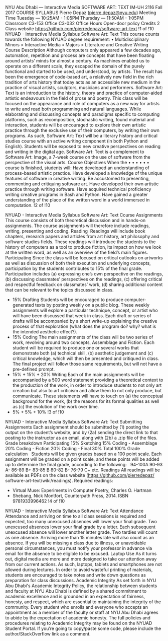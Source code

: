 NYU Abu Dhabi — Interactive Media SOFTWARE ART: TEXT
IM-UH 2116 Fall 2017
COURSE SYLLABUS
Pierre Depaz (pierre.depaz@nyu.edu) Meeting Time
Tuesday — 10:25AM - 1:05PM Thursday — 11:50AM - 1:05PM
Classroom
C3-153
Office
C3-032
Office Hours
Open-door policy
Credits
2
Class website
https://github.com/pierredepaz/software-art-text
  !1 of !10
 NYUAD - Interactive Media Syllabus Software Art: Text
This course counts towards the following NYUAD degree requirement:
• Multidisciplinary Minors > Interactive Media • Majors > Literature and Creative Writing
Course Description
Although computers only appeared a few decades ago, automation, repetition and process are concepts that have been floating around artists’ minds for almost a century. As machines enabled us to operate on a different scale, they escaped the domain of the purely functional and started to be used, and understood, by artists. The result has been the emergence of code-based art, a relatively new field in the rich tradition of arts history that today acts as an accessible new medium in the practice of visual artists, sculptors, musicians and performers.
Software Art: Text is an introduction to the history, theory and practice of computer-aided artistic endeavours in the field of prose and poetry. This class will be focused on the appearance and role of computers as a new way for artists to write and read both programming and natural languages. While elaborating and discussing concepts and paradigms specific to computing platforms, such as recomposition, stochastic writing, found material and interaction, students will be encouraged to explore their own artistic practice through the exclusive use of their computers, by writing their own programs. As such, Software Art: Text will be a literary history and critical studies course with an active writing component (in both Python and English). Students will be exposed to new creative perspectives on reading and writing in the digital age.
Software Art: Text is a complement to Software Art: Image, a 7-week course on the use of software from the perspective of the visual arts.
Course Objectives
When the
• • • • • •
course is finished, students will:
Have developed an understanding of process-based artistic practice.
Have developed a knowledge of the unique features of software in creative writing. Be accustomed to presenting, commenting and critiquing software art.
Have developed their own artistic practice through writing software.
Have acquired technical proficiency writing creative programs in Bash and Python. Have gained a greater understanding of the place of the written word in a world immersed in computation.
!2 of !10

 NYUAD - Interactive Media Syllabus Software Art: Text
Course Assignments
This course consists of both theoretical discussion and in hands-on assignments. The course assignments will therefore include readings, writing, presenting and coding.
Reading 
Readings will include book chapters, research papers and articles from art history, art philosophy and software studies fields. These readings will introduce the students to the history of computers as a tool to produce fiction, its impact on how we look at the written word, as well as an overview of the field’s main figures.
Participating
Since the class will be focused on critical outlooks on artworks as well as discussion of both their execution and underlying concepts, participation by the students contributes to 15% of the final grade. Participation includes (a) expressing one’s own perspective on the readings, (b) discussing classmates’ perspectives on the readings, (c) offering critical and respectful feedback on classmates’ work, (d) sharing additional content that can be relevant to the topics discussed in class.
- 15%
Drafting
Students will be encouraged to produce computer-generated texts by posting weekly on a public blog. These weekly assignments will explore a particular technique, concept, or artist who will have been discussed that week in class. Each draft or series of drafts will be accompanied by a short write-up explaining the creative process of that exploration (what does the program do? why? what is the intended aesthetic effect?).
- 15%
Coding
The main assignments of the class will be two series of work, revolving around two concepts, Assemblage and Fiction. Each student will be required to produce one or several works that demonstrate both (a) technical skill, (b) aesthetic judgement and (c) critical knowledge, which will then be presented and critiqued in class. The final project will follow those same requirements, but will not have a pre-defined prompt.
- 15% + 15% + 20%
Writing
Each of the main assignments will be accompanied by a 500 word statement providing a theoretical context to the production of the work, in order to introduce students to not only art creation but also to art criticism and allow them to not only produce, but communicate. These statements will have to touch on (a) the conceptual background for the work, (b) the reasons for its formal qualities as well as (c) the evolution of the work over time.
- 5% + 5% + 10%
!3 of !10

 NYUAD - Interactive Media Syllabus Software Art: Text
Submitting Assignments
Each assignment should be submitted by (1) posting the output on the student’s website, and by (2a) sending the direct link to that posting to the instructor as an email, along with (2b) a .zip file of the files. 
Grade breakdown
  Participating 15% Sketching 15% Coding - Assemblage 20% Coding - Fiction 20% Coding - Final 30% Total 100%
Grade calculation
        
Students will be given grades based on a 100 point scale. Each assignment will be graded on a point scale, and these points will be added up to determine the final grade, according to the following:  
94-100A 90-93 A- 86-89 B+ 83-85 B 80-82 B- 76-79 C+ etc.
 Readings
All readings will be available as PDFs on the class website (https://github.com/pierredepaz/ software-art-text/wiki/readings).
Required readings:
- Virtual Muse: Experiments in Computer Poetry, Charles O. Hartman
- Shebang, Nick Montfort, Counterpath Press, 2014. ISBN 9781933996462
  !4 of !10

NYUAD - Interactive Media Syllabus Software Art: Text
Attendance
Attendance and arriving on time to all class sessions is required and expected, too many unexcused absences will lower your final grade. Two unexcused absences lower your final grade by a letter. Each subsequent unexcused absence will lower another letter grade. Two tardies will count as one absence. Arriving more than 15 minutes late will also count as an absence. If you will be missing a class due to illness, or unavoidable personal circumstances, you must notify your professor in advance via email for the absence to be eligible to be excused.
Laptop Use
As it turns out, digital media are more and more designed to take our attention away from our current actions. As such, laptops, tablets and smartphones are not allowed during lectures. In order to avoid wasteful printing of materials, students are encouraged to take notes and write down questions as preparation for class discussions.
Academic Integrity
As set forth in NYU Abu Dhabi's Academic Integrity Policy, the relationship between students and faculty at NYU Abu Dhabi is defined by a shared commitment to academic excellence and is grounded in an expectation of fairness, honesty, and respect, which are essential to maintaining the integrity of the community. Every student who enrolls and everyone who accepts an appointment as a member of the faculty or staff at NYU Abu Dhabi agrees to abide by the expectation of academic honesty.
The full policies and procedures relating to Academic Integrity may be found on the NYUAD
Student Portal.
If you’re going to copy/paste some code, please include the author/StackOverflow link as a comment. 
  
